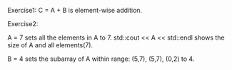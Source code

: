 Exercise1:
C = A + B is element-wise addition.

Exercise2:

A = 7 sets all the elements in A to 7. std::cout << A << std::endl shows the size of A and all elements(7). 

B = 4 sets the subarray of A within range: (5,7), (5,7), (0,2) to 4.


